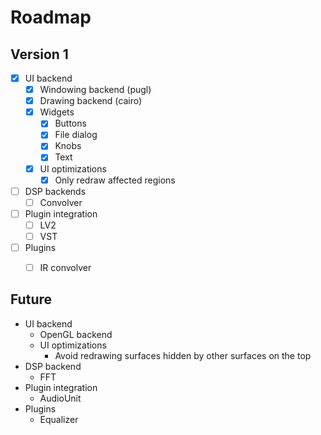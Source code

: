 # Roadmap

## Version 1

- [x] UI backend
   - [X] Windowing backend (pugl)
   - [X] Drawing backend (cairo)
   - [X] Widgets
     - [X] Buttons
     - [X] File dialog
     - [X] Knobs
     - [X] Text
   - [x] UI optimizations
     - [X] Only redraw affected regions
- [ ] DSP backends
   - [ ] Convolver
- [ ] Plugin integration
   - [ ] LV2
   - [ ] VST
- [ ] Plugins
  - [ ] IR convolver


## Future

- UI backend
  - OpenGL backend
  - UI optimizations
    - Avoid redrawing surfaces hidden by other surfaces on the top
- DSP backend
  - FFT
- Plugin integration
  - AudioUnit
- Plugins
  - Equalizer
